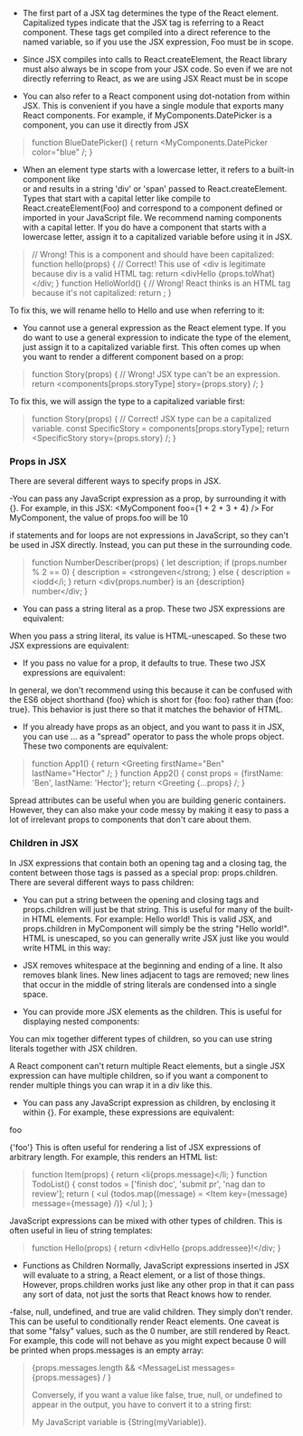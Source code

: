 - The first part of a JSX tag determines the type of the React element.
Capitalized types indicate that the JSX tag is referring to a React component. These tags get compiled into a direct reference to the named variable, so if you use the JSX <Foo /> expression, Foo must be in scope.

- Since JSX compiles into calls to React.createElement, the React library must also always be in scope from your JSX code. So even if we are not directly referring to React, as we are using JSX React must be in scope

- You can also refer to a React component using dot-notation from within JSX. This is convenient if you have a single module that exports many React components. For example, if MyComponents.DatePicker is a component, you can use it directly from JSX 
> function BlueDatePicker() {
  return <MyComponents.DatePicker color="blue" /;
}

- When an element type starts with a lowercase letter, it refers to a built-in component like <div> or <span> and results in a string 'div' or 'span' passed to React.createElement. Types that start with a capital letter like <Foo /> compile to React.createElement(Foo) and correspond to a component defined or imported in your JavaScript file.
We recommend naming components with a capital letter. If you do have a component that starts with a lowercase letter, assign it to a capitalized variable before using it in JSX.

> // Wrong! This is a component and should have been capitalized:
function hello(props) {
  // Correct! This use of <div is legitimate because div is a valid HTML tag:
  return <divHello {props.toWhat}</div;
}
function HelloWorld() {
  // Wrong! React thinks <hello /> is an HTML tag because it's not capitalized:
  return <hello toWhat="World" />;
}

To fix this, we will rename hello to Hello and use <Hello /> when referring to it:

- You cannot use a general expression as the React element type. If you do want to use a general expression to indicate the type of the element, just assign it to a capitalized variable first. This often comes up when you want to render a different component based on a prop:
> function Story(props) {
  // Wrong! JSX type can't be an expression.
  return <components[props.storyType] story={props.story} /;
}

To fix this, we will assign the type to a capitalized variable first:
> function Story(props) {
  // Correct! JSX type can be a capitalized variable.
  const SpecificStory = components[props.storyType];
  return <SpecificStory story={props.story} /;
}

### Props in JSX

There are several different ways to specify props in JSX.

-You can pass any JavaScript expression as a prop, by surrounding it with {}. For example, in this JSX:
<MyComponent foo={1 + 2 + 3 + 4} />
For MyComponent, the value of props.foo will be 10 

if statements and for loops are not expressions in JavaScript, so they can't be used in JSX directly. Instead, you can put these in the surrounding code.

> function NumberDescriber(props) {
  let description;
  if (props.number % 2 == 0) {
    description = <strongeven</strong;
  } else {
    description = <iodd</i;
  }
  return <div{props.number} is an {description} number</div;
}

- You can pass a string literal as a prop. These two JSX expressions are equivalent:

<MyComponent message="hello world" />
<MyComponent message={'hello world'} />

When you pass a string literal, its value is HTML-unescaped. So these two JSX expressions are equivalent:

<MyComponent message="&lt;3" />
<MyComponent message={'<3'} />

- If you pass no value for a prop, it defaults to true. These two JSX expressions are equivalent:

<MyTextBox autocomplete />
<MyTextBox autocomplete={true} />

In general, we don't recommend using this because it can be confused with the ES6 object shorthand {foo} which is short for {foo: foo} rather than {foo: true}. This behavior is just there so that it matches the behavior of HTML.

- If you already have props as an object, and you want to pass it in JSX, you can use ... as a "spread" operator to pass the whole props object. These two components are equivalent:

> function App1() {
  return <Greeting firstName="Ben" lastName="Hector" /;
}
function App2() {
  const props = {firstName: 'Ben', lastName: 'Hector'};
  return <Greeting {...props} /;
}

Spread attributes can be useful when you are building generic containers. However, they can also make your code messy by making it easy to pass a lot of irrelevant props to components that don't care about them. 

### Children in JSX

In JSX expressions that contain both an opening tag and a closing tag, the content between those tags is passed as a special prop: props.children. There are several different ways to pass children:

- You can put a string between the opening and closing tags and props.children will just be that string. This is useful for many of the built-in HTML elements. For example:
<MyComponent>Hello world!</MyComponent>
This is valid JSX, and props.children in MyComponent will simply be the string "Hello world!". HTML is unescaped, so you can generally write JSX just like you would write HTML in this way:

- JSX removes whitespace at the beginning and ending of a line. It also removes blank lines. New lines adjacent to tags are removed; new lines that occur in the middle of string literals are condensed into a single space. 

- You can provide more JSX elements as the children. This is useful for displaying nested components:

<MyContainer>
  <MyFirstComponent />
  <MySecondComponent />
</MyContainer>
You can mix together different types of children, so you can use string literals together with JSX children. 

A React component can't return multiple React elements, but a single JSX expression can have multiple children, so if you want a component to render multiple things you can wrap it in a div like this.

- You can pass any JavaScript expression as children, by enclosing it within {}. For example, these expressions are equivalent:

<MyComponent>foo</MyComponent>

<MyComponent>{'foo'}</MyComponent>
This is often useful for rendering a list of JSX expressions of arbitrary length. For example, this renders an HTML list:

> function Item(props) {
  return <li{props.message}</li;
}
function TodoList() {
  const todos = ['finish doc', 'submit pr', 'nag dan to review'];
  return (
    <ul
      {todos.map((message) = <Item key={message} message={message} /)}
    </ul
  );
}

JavaScript expressions can be mixed with other types of children. This is often useful in lieu of string templates:

> function Hello(props) {
  return <divHello {props.addressee}!</div;
}

- Functions as Children
Normally, JavaScript expressions inserted in JSX will evaluate to a string, a React element, or a list of those things. However, props.children works just like any other prop in that it can pass any sort of data, not just the sorts that React knows how to render.

-false, null, undefined, and true are valid children. They simply don't render. This can be useful to conditionally render React elements. 
One caveat is that some "falsy" values, such as the 0 number, are still rendered by React. For example, this code will not behave as you might expect because 0 will be printed when props.messages is an empty array:

> <div
  {props.messages.length &&
    <MessageList messages={props.messages} /
  }
</div
To fix this, make sure that the expression before && is always boolean:
<div
  {props.messages.length  0 &&
    <MessageList messages={props.messages} /
  }
</div

Conversely, if you want a value like false, true, null, or undefined to appear in the output, you have to convert it to a string first:

<div>
  My JavaScript variable is {String(myVariable)}.
</div>









